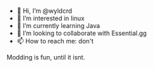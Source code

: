 - 👋 Hi, I’m @wyldcrd
- 👀 I’m interested in linux
- 🌱 I’m currently learning Java
- 💞️ I’m looking to collaborate with Essential.gg
- 📫 How to reach me: don't

Modding is fun, until it isnt.

<!---
wyldcrd/wyldcrd is a ✨ special ✨ repository because its `README.md` (this file) appears on your GitHub profile.
You can click the Preview link to take a look at your changes.
--->
